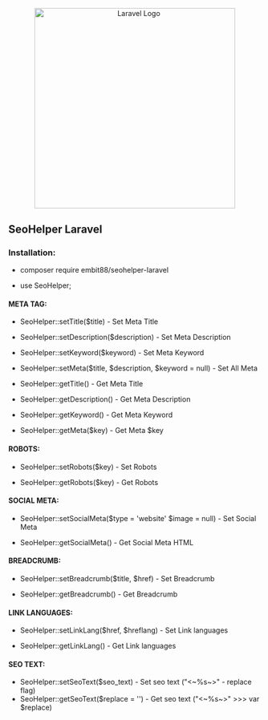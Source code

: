 <p align="center"><a href="#" target="_blank"><img src="https://raw.githubusercontent.com/laravel/art/master/logo-lockup/5%20SVG/2%20CMYK/1%20Full%20Color/laravel-logolockup-cmyk-red.svg" width="400" alt="Laravel Logo"></a></p>

## SeoHelper Laravel

#####

### Installation:

- composer require embit88/seohelper-laravel

- use SeoHelper;

#### META TAG:

- SeoHelper::setTitle($title) - Set Meta Title

- SeoHelper::setDescription($description) - Set Meta Description

- SeoHelper::setKeyword($keyword) - Set Meta Keyword

- SeoHelper::setMeta($title, $description, $keyword = null) - Set All Meta

- SeoHelper::getTitle() - Get Meta Title

- SeoHelper::getDescription() - Get Meta Description

- SeoHelper::getKeyword() - Get Meta Keyword

- SeoHelper::getMeta($key) - Get Meta $key

#### ROBOTS:

- SeoHelper::setRobots($key) - Set Robots

- SeoHelper::getRobots($key) - Get Robots

#### SOCIAL META:

- SeoHelper::setSocialMeta($type = 'website' $image = null) - Set Social Meta

- SeoHelper::getSocialMeta() - Get Social Meta HTML

#### BREADCRUMB:

- SeoHelper::setBreadcrumb($title, $href) - Set Breadcrumb

- SeoHelper::getBreadcrumb() - Get Breadcrumb

#### LINK LANGUAGES:

- SeoHelper::setLinkLang($href, $hreflang) - Set Link languages

- SeoHelper::getLinkLang() - Get Link languages

#### SEO TEXT:

- SeoHelper::setSeoText($seo_text) - Set seo text ("<\~%s\~>" - replace flag)
- SeoHelper::getSeoText($replace = '') - Get seo text ("<\~%s\~>" >>> var $replace)
